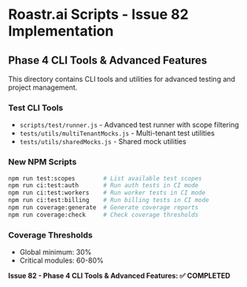 # Roastr.ai Scripts - Issue 82 Implementation

## Phase 4 CLI Tools & Advanced Features

This directory contains CLI tools and utilities for advanced testing and project management.

### Test CLI Tools

- `scripts/test/runner.js` - Advanced test runner with scope filtering
- `tests/utils/multiTenantMocks.js` - Multi-tenant test utilities  
- `tests/utils/sharedMocks.js` - Shared mock utilities

### New NPM Scripts

```bash
npm run test:scopes        # List available test scopes
npm run ci:test:auth       # Run auth tests in CI mode
npm run ci:test:workers    # Run worker tests in CI mode
npm run ci:test:billing    # Run billing tests in CI mode
npm run coverage:generate  # Generate coverage reports
npm run coverage:check     # Check coverage thresholds
```

### Coverage Thresholds

- Global minimum: 30%
- Critical modules: 60-80%

**Issue 82 - Phase 4 CLI Tools & Advanced Features: ✅ COMPLETED**